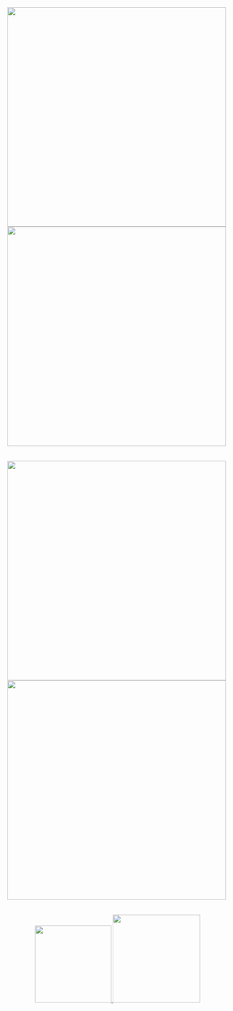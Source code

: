<div align="left"> 
<a>
  <img src="https://github.com/Thamine-S/DIO-Bootcamp-Python-Data-Analytics/assets/171283820/08ce692e-5f3f-4861-bc2d-7b267e6659c6" width="500">
</a>
<a>
  <img src="https://github.com/Thamine-S/DIO-Bootcamp-Python-Data-Analytics/assets/171283820/77833e67-bb40-437e-9c9e-7ab608703f41" width="500">
</a>
</div>
<br><br>
<div align="left"> 
<a>
  <img src="https://github.com/Thamine-S/DIO-Bootcamp-Python-Data-Analytics/assets/171283820/c53e30ac-89d7-45b0-ae0f-1c4c189db8e9" width="500">
</a>
<a>
  <img src="https://github.com/Thamine-S/DIO-Bootcamp-Python-Data-Analytics/assets/171283820/f5fdbd1d-b461-4907-9223-c76b1965b417" width="500">
</a>
</div>
<br><br>
<div align="center">
<a href="https://github.com/Thamine-S/DIO-Bootcamp-Python-Data-Analytics/blob/main/scre/requirements%20.md">
  <img src="https://github.com/Thamine-S/DIO-Bootcamp-Python-Data-Analytics/assets/171283820/63ae5bba-04a9-49c6-b6e6-70fdebadfed9" width="175">
</a>
  <a href="https://github.com/Thamine-S/DIO-Bootcamp-Python-Data-Analytics/blob/main/scre/Projeto%20Power%20BI.pbix">
  <img src="https://github.com/Thamine-S/DIO-Bootcamp-Python-Data-Analytics/assets/171283820/f0a856b1-1950-4d04-92ec-463d77c055ae" width="200">
</a>

</div>

